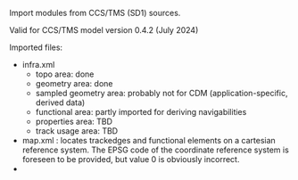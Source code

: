 Import modules from CCS/TMS (SD1) sources.

Valid for CCS/TMS model version 0.4.2 (July 2024)

Imported files:
* infra.xml
  * topo area: done
  * geometry area: done
  * sampled geometry area: probably not for CDM (application-specific, derived data)
  * functional area: partly imported for deriving navigabilities
  * properties area: TBD
  * track usage area: TBD
* map.xml : locates trackedges and functional elements on a cartesian reference system. The EPSG code of the coordinate reference system is foreseen to be provided, but value 0 is obviously incorrect.
* 